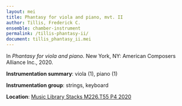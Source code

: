 ```yaml
---
layout: mei
title: Phantasy for viola and piano, mvt. II 
author: Tillis, Frederick C.
ensemble: chamber-instrument
permalink: /tillis-phantasy-ii/
document: tillis_phantasy_ii.mei
---
```


In *Phantasy for viola and piano.* New York, NY: American Composers Alliance Inc., 2020.

**Instrumentation summary**: viola (1), piano (1)

**Instrumentation group**: strings, keyboard

**Location**: <a href="https://tufts.primo.exlibrisgroup.com/permalink/01TUN_INST/1kc9gia/alma991018728135203851" target="_blank">Music Library Stacks M226.T55 P4 2020</a>